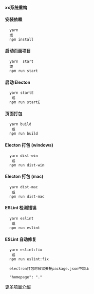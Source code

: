 #### xx系统重构

#### 安装依赖

```
  yarn
  或
  npm install
```

#### 启动页面项目

```
  yarn  start
  或
  npm run start
```

#### 启动 Electon

```
  yarn startE
   或
  npm run startE

```

#### 页面打包

```
  yarn build
   或
  npm run build

```

#### Electon 打包 (windows)

```
  yarn dist-win
   或
  npm run dist-win

```

#### Electon 打包 (mac)

```
  yarn dist-mac
   或
  npm run dist-mac

```

#### ESLint 检测错误

```
  yarn eslint
   或
  npm run eslint

```

#### ESLint 自动修复

```
  yarn eslint:fix
   或
  npm run eslint:fix

```

```
  electron打包时候需要把package.json中加上

  "homepage": "."
```

[更多项目介绍](./docs/项目简介.md)
